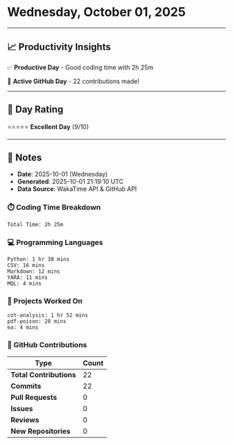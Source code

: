 # Wednesday, October 01, 2025

---

## 📈 Productivity Insights

✅ **Productive Day** - Good coding time with 2h 25m

🚀 **Active GitHub Day** - 22 contributions made!

---

## 🎯 Day Rating

⭐⭐⭐⭐⭐ **Excellent Day** (9/10)

---

## 📝 Notes

- **Date**: 2025-10-01 (Wednesday)
- **Generated**: 2025-10-01 21:19:10 UTC
- **Data Source**: WakaTime API & GitHub API


### ⏱️ Coding Time Breakdown

```
Total Time: 2h 25m
```

### 💻 Programming Languages

```
Python: 1 hr 38 mins
CSV: 16 mins
Markdown: 12 mins
YARA: 11 mins
MQL: 4 mins
```

### 📂 Projects Worked On

```
cot-analysis: 1 hr 52 mins
pdf-poison: 28 mins
ea: 4 mins

```


### 🐙 GitHub Contributions

| Type | Count |
|------|-------|
| **Total Contributions** | 22 |
| **Commits** | 22 |
| **Pull Requests** | 0 |
| **Issues** | 0 |
| **Reviews** | 0 |
| **New Repositories** | 0 |


